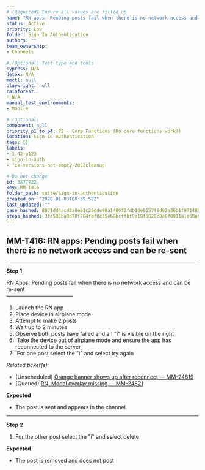 ```yaml
---
# (Required) Ensure all values are filled up
name: "RN apps: Pending posts fail when there is no network access and can be re-sent"
status: Active
priority: Low
folder: Sign In Authentication
authors: ""
team_ownership: 
- Channels

# (Optional) Test type and tools
cypress: N/A
detox: N/A
mmctl: null
playwright: null
rainforest: 
- N/A
manual_test_environments: 
- Mobile

# (Optional)
component: null
priority_p1_to_p4: P2 - Core Functions (Do core functions work?)
location: Sign In Authentication
tags: []
labels: 
- 1.42-p123
- sign-in-auth
- fix-versions-not-empty-2022cleanup

# Do not change
id: 3877722
key: MM-T416
folder_path: suite/sign-in-authentication
created_on: "2020-01-03T00:39:52Z"
last_updated: ""
case_hashed: 8071dd4acd3a8ee3c20dde98a1486f2fdb10e9157f6d92a36b1f9714817e6ce7ac46976c432e0c7850f17efd7e99c2f8
steps_hashed: 3fa585ba0d78f784fbf8c35e68bcffbf9e18f5620c0a0f0911a1e60ed0e8a400606e213ef03fcff8ff32f15c96039013
---
```


## MM-T416: RN apps: Pending posts fail when there is no network access and can be re-sent

---

**Step 1**

RN Apps: Pending posts fail when there is no network access and can be re-sent\
–––––––––––––––––––––––––

1. Launch the RN app
2. Place device in airplane mode
3. Attempt to make 2 posts
4. Wait up to 2 minutes
5. Observe both posts have failed and an "i" is visible on the right
6.  Take the device out of airplane mode and ensure the app has reconnected to the server
7.  For one post select the "i" and select try again

_Related ticket(s):_

- (Unscheduled) [Orange banner shows up after reconnect — MM-24819](https://mattermost.atlassian.net/browse/MM-24819)
- (Queued) [RN: Modal overlay missing — MM-24821](https://mattermost.atlassian.net/browse/MM-24821)

**Expected**

- The post is sent and appears in the channel

---

**Step 2**

1. For the other post select the "i" and select delete

**Expected**

- The post is removed and does not post
